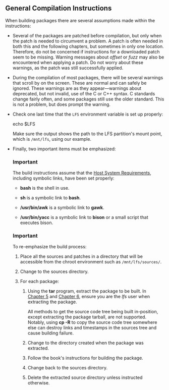 ## General Compilation Instructions

When building packages there are several assumptions made within the instructions:

-   Several of the packages are patched before compilation, but only when the patch is needed to circumvent a problem. A patch is often needed in both this and the following chapters, but sometimes in only one location. Therefore, do not be concerned if instructions for a downloaded patch seem to be missing. Warning messages about _offset_ or _fuzz_ may also be encountered when applying a patch. Do not worry about these warnings, as the patch was still successfully applied.
    
-   During the compilation of most packages, there will be several warnings that scroll by on the screen. These are normal and can safely be ignored. These warnings are as they appear—warnings about deprecated, but not invalid, use of the C or C++ syntax. C standards change fairly often, and some packages still use the older standard. This is not a problem, but does prompt the warning.
    
-   Check one last time that the `LFS` environment variable is set up properly:
    
    echo $LFS
    
    Make sure the output shows the path to the LFS partition's mount point, which is `/mnt/lfs`, using our example.
    
-   Finally, two important items must be emphasized:
    
    ### Important
    
    The build instructions assume that the [Host System Requirements](https://linuxfromscratch.org/lfs/downloads/stable/LFS-BOOK-11.1-NOCHUNKS.html#ch-partitioning-hostreqs "2.2. Host System Requirements"), including symbolic links, have been set properly:
    
    -   **bash** is the shell in use.
        
    -   **sh** is a symbolic link to **bash**.
        
    -   **/usr/bin/awk** is a symbolic link to **gawk**.
        
    -   **/usr/bin/yacc** is a symbolic link to **bison** or a small script that executes bison.
        
    
    ### Important
    
    To re-emphasize the build process:
    
    1.  Place all the sources and patches in a directory that will be accessible from the chroot environment such as `/mnt/lfs/sources/`.
        
    2.  Change to the sources directory.
        
    3.  For each package:
        
        1.  Using the **tar** program, extract the package to be built. In [Chapter 5](https://linuxfromscratch.org/lfs/downloads/stable/LFS-BOOK-11.1-NOCHUNKS.html#chapter-cross-tools "Chapter 5. Compiling a Cross-Toolchain") and [Chapter 6](https://linuxfromscratch.org/lfs/downloads/stable/LFS-BOOK-11.1-NOCHUNKS.html#chapter-temporary-tools "Chapter 6. Cross Compiling Temporary Tools"), ensure you are the _lfs_ user when extracting the package.
            
            All methods to get the source code tree being built in-position, except extracting the package tarball, are not supported. Notably, using **cp -R** to copy the source code tree somewhere else can destroy links and timestamps in the sources tree and cause building failure.
            
        2.  Change to the directory created when the package was extracted.
            
        3.  Follow the book's instructions for building the package.
            
        4.  Change back to the sources directory.
            
        5.  Delete the extracted source directory unless instructed otherwise.
